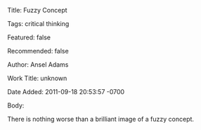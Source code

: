 Title:  Fuzzy Concept

Tags:   critical thinking

Featured: false

Recommended: false

Author: Ansel Adams

Work Title: unknown

Date Added: 2011-09-18 20:53:57 -0700

Body: 

There is nothing worse than a brilliant image of a fuzzy concept.

